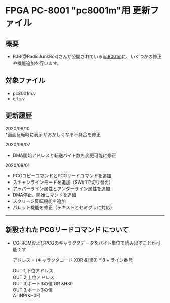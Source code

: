 
# FPGA PC-8001 "pc8001m"用 更新ファイル

## 概要
 * RJB(@RadioJunkBox)さんが公開されている[pc8001m](https://github.com/radiojunkbox/pc8001m)に、いくつかの修正や機能追加を行います。

## 対象ファイル
 * pc8001m.v
 * crtc.v

## 更新履歴

2020/08/10  
*画面反転時に表示がおかしくなる不具合を修正  

2020/08/07  
* DMA開始アドレスと転送バイト数を変更可能に修正  

2020/08/01  
* PCGコピーコマンドとPCGリードコマンドを追加  
* スキャンラインモードを追加（SW#1で切り替え）  
* アッパーライン属性とアンダーライン属性を追加  
* DMA停止、開始コマンドを追加  
* スクリーン反転機能を追加  
* パレット機能を修正（テキストとセミグラに対応）  

***

## 新設された PCGリードコマンド について

* CG-ROMおよびPCGのキャラクタデータをバイト単位で読み出すことが可能です

  アドレス = (キャラクタコード XOR &H80) * 8 + ライン番号  

    OUT 1,下位アドレス  
    OUT 2,上位アドレス  
    OUT 3,ポート3の値 OR &H80  
    OUT 3,ポート3の値  
    A=INP(&H0F)  

